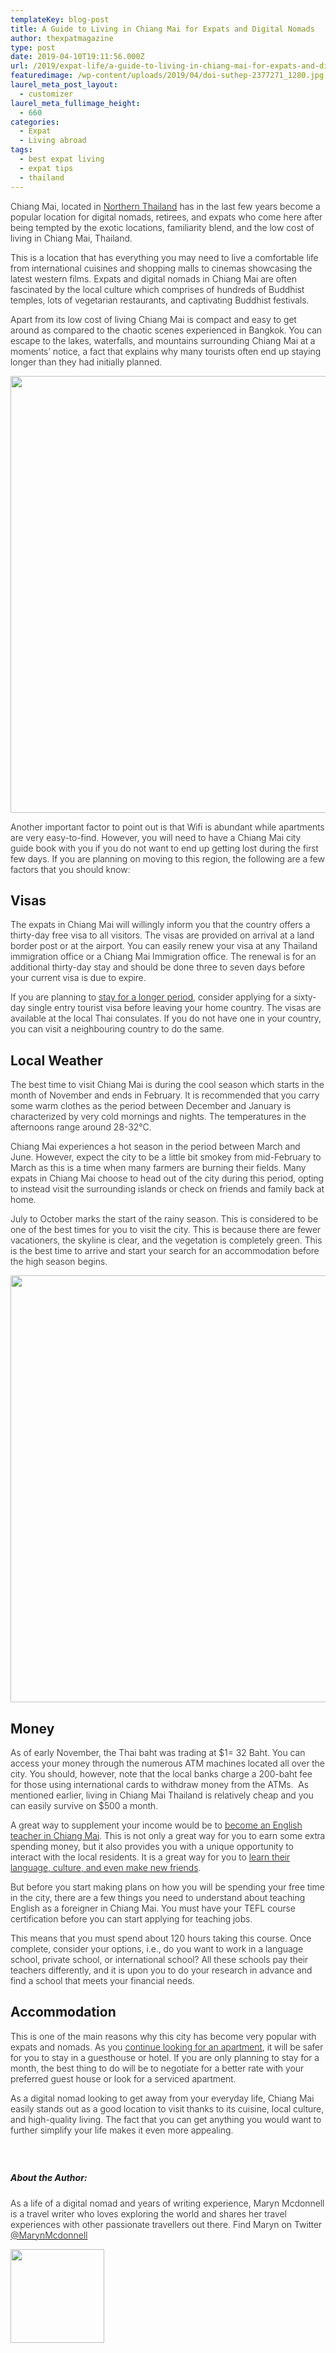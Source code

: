 ```yaml
---
templateKey: blog-post
title: A Guide to Living in Chiang Mai for Expats and Digital Nomads
author: thexpatmagazine
type: post
date: 2019-04-10T19:11:56.000Z
url: /2019/expat-life/a-guide-to-living-in-chiang-mai-for-expats-and-digital-nomads/
featuredimage: /wp-content/uploads/2019/04/doi-suthep-2377271_1280.jpg
laurel_meta_post_layout:
  - customizer
laurel_meta_fullimage_height:
  - 660
categories:
  - Expat
  - Living abroad
tags:
  - best expat living
  - expat tips
  - thailand
---
```


<span style="font-weight: 300;">Chiang Mai, located in </span>[<span style="font-weight: 300;">Northern Thailand</span>][1] <span style="font-weight: 300;">has in the last few years become a popular location for digital nomads, retirees, and expats who come here after being tempted by the exotic locations, familiarity blend, and the low cost of living in Chiang Mai, Thailand. </span>

<span style="font-weight: 300;">This is a location that has everything you may need to live a comfortable life from international cuisines and shopping malls to cinemas showcasing the latest western films. Expats and digital nomads in Chiang Mai are often fascinated by the local culture which comprises of hundreds of Buddhist temples, lots of vegetarian restaurants, and captivating Buddhist festivals. </span>

<span style="font-weight: 300;">Apart from its low cost of living Chiang Mai is compact and easy to get around as compared to the chaotic scenes experienced in Bangkok. You can escape to the lakes, waterfalls, and mountains surrounding Chiang Mai at a moments’ notice, a fact that explains why many tourists often end up staying longer than they had initially planned.</span>

<img class="aligncenter size-large wp-image-1266" src="/img/uploads/2019/04/8085426946_78070e7725_k-1024x699.jpg" alt="" width="1024" height="699" srcset="/img/uploads/2019/04/8085426946_78070e7725_k-1024x699.jpg 1024w, /img/uploads/2019/04/8085426946_78070e7725_k-300x205.jpg 300w, /img/uploads/2019/04/8085426946_78070e7725_k-768x524.jpg 768w, /img/uploads/2019/04/8085426946_78070e7725_k-1150x784.jpg 1150w, /img/uploads/2019/04/8085426946_78070e7725_k.jpg 1400w" sizes="(max-width: 1024px) 100vw, 1024px" />

<span style="font-weight: 300;">Another important factor to point out is that Wifi is abundant while apartments are very easy-to-find. However, you will need to have a Chiang Mai city guide book with you if you do not want to end up getting lost during the first few days. If you are planning on moving to this region, the following are a few factors that you should know:</span>

## **Visas**

<span style="font-weight: 300;">The expats in Chiang Mai will willingly inform you that the country offers a thirty-day free visa to all visitors. The visas are provided on arrival at a land border post or at the airport. You can easily renew your visa at any Thailand immigration office or a Chiang Mai Immigration office. The renewal is for an additional thirty-day stay and should be done three to seven days before your current visa is due to expire.</span>

<span style="font-weight: 300;">If you are planning to </span>[<span style="font-weight: 300;">stay for a longer period</span>][2]<span style="font-weight: 300;">, consider applying for a sixty-day single entry tourist visa before leaving your home country. The visas are available at the local Thai consulates. If you do not have one in your country, you can visit a neighbouring country to do the same. </span>

## **Local Weather**

<span style="font-weight: 300;">The best time to visit Chiang Mai is during the cool season which starts in the month of November and ends in February. It is recommended that you carry some warm clothes as the period between December and January is characterized by very cold mornings and nights. The temperatures in the afternoons range around 28-32°C. </span>

<span style="font-weight: 300;">Chiang Mai experiences a hot season in the period between March and June. However, expect the city to be a little bit smokey from mid-February to March as this is a time when many farmers are burning their fields. Many expats in Chiang Mai choose to head out of the city during this period, opting to instead visit the surrounding islands or check on friends and family back at home. </span>

<span style="font-weight: 300;">July to October marks the start of the rainy season. This is considered to be one of the best times for you to visit the city. This is because there are fewer vacationers, the skyline is clear, and the vegetation is completely green. This is the best time to arrive and start your search for an accommodation before the high season begins.</span>

<img class="aligncenter size-large wp-image-1267" src="/img/uploads/2019/04/45561792671_d0505dc986_k-1024x683.jpg" alt="" width="1024" height="683" srcset="/img/uploads/2019/04/45561792671_d0505dc986_k-1024x683.jpg 1024w, /img/uploads/2019/04/45561792671_d0505dc986_k-300x200.jpg 300w, /img/uploads/2019/04/45561792671_d0505dc986_k-768x512.jpg 768w, /img/uploads/2019/04/45561792671_d0505dc986_k-1150x767.jpg 1150w, /img/uploads/2019/04/45561792671_d0505dc986_k.jpg 1400w" sizes="(max-width: 1024px) 100vw, 1024px" />

## **Money**

<span style="font-weight: 300;">As of early November, the Thai baht was trading at $1= 32 Baht. You can access your money through the numerous ATM machines located all over the city. You should, however, note that the local banks charge a 200-baht fee for those using international cards to withdraw money from the ATMs.  As mentioned earlier, living in Chiang Mai Thailand is relatively cheap and you can easily survive on $500 a month. </span>

<span style="font-weight: 300;">A great way to supplement your income would be to </span>[<span style="font-weight: 300;">become an English teacher in Chiang Mai</span>][3]<span style="font-weight: 300;">. This is not only a great way for you to earn some extra spending money, but it also provides you with a unique opportunity to interact with the local residents. It is a great way for you to </span>[<span style="font-weight: 300;">learn their language, culture, and even make new friends</span>][4]<span style="font-weight: 300;">. </span>

<span style="font-weight: 300;">But before you start making plans on how you will be spending your free time in the city, there are a few things you need to understand about teaching English as a foreigner in Chiang Mai. You must have your TEFL course certification before you can start applying for teaching jobs. </span>

<span style="font-weight: 300;">This means that you must spend about 120 hours taking this course. Once complete, consider your options, i.e., do you want to work in a language school, private school, or international school? All these schools pay their teachers differently, and it is upon you to do your research in advance and find a school that meets your financial needs.</span>

## **Accommodation**

<span style="font-weight: 300;">This is one of the main reasons why this city has become very popular with expats and nomads. As you </span>[<span style="font-weight: 300;">continue looking for an apartment</span>][5]<span style="font-weight: 300;">, it will be safer for you to stay in a guesthouse or hotel. If you are only planning to stay for a month, the best thing to do will be to negotiate for a better rate with your preferred guest house or look for a serviced apartment. </span>

<span style="font-weight: 300;">As a digital nomad looking to get away from your everyday life, Chiang Mai easily stands out as a good location to visit thanks to its cuisine, local culture, and high-quality living. The fact that you can get anything you would want to further simplify your life makes it even more appealing.</span>

###

###

&nbsp;

##### **About the Author:**

<span style="font-weight: 300;"><span>As a life of a digital nomad and years of writing experience, Maryn Mcdonnell is a travel writer who loves exploring the world and shares her travel experiences with other passionate travellers out there. Find Maryn on Twitter </span><a href="https://twitter.com/MarynMcdonnell?lang=en"><span>@MarynMcdonnell</span></a></span>

<img class="aligncenter size-thumbnail wp-image-1271" src="/img/uploads/2019/04/maryn-mcdonnell-image-150x150.jpg" alt="" width="150" height="150" srcset="/img/uploads/2019/04/maryn-mcdonnell-image-150x150.jpg 150w, /img/uploads/2019/04/maryn-mcdonnell-image-300x300.jpg 300w, /img/uploads/2019/04/maryn-mcdonnell-image-768x768.jpg 768w, /img/uploads/2019/04/maryn-mcdonnell-image.jpg 960w" sizes="(max-width: 150px) 100vw, 150px" />

&nbsp;

&nbsp;

[1]: https://wikitravel.org/en/Northern_Thailand
[2]: https://www.chiangmaicitylife.com/news/new-visa-rules-explained/
[3]: https://seetefl.com/teaching-jobs-in-chiang-mai/
[4]: https://localhost/thexpatmagazine-wp/2018/expat-life/tips-expats/
[5]: https://www.gettingstamped.com/tips-for-finding-an-apartment-in-chiang-mai/

